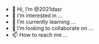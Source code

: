 - 👋 Hi, I’m @2021dasr
- 👀 I’m interested in ...
- 🌱 I’m currently learning ...
- 💞️ I’m looking to collaborate on ...
- 📫 How to reach me ...

<!---
2021dasr/2021dasr is a ✨ special ✨ repository because its `README.md` (this file) appears on your GitHub profile.
You can click the Preview link to take a look at your changes.
--->
